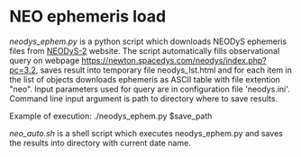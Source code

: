 # NEO ephemeris load #

_neodys_ephem.py_ is a python script which downloads NEODyS ephemeris files from [NEODyS-2]( https://newton.spacedys.com) website. The script automatically fills observational query on webpage https://newton.spacedys.com/neodys/index.php?pc=3.2, saves result into temporary file neodys_lst.html and for each item in the list of objects downloads ephemeris as ASCII table with file extention "neo". Input parameters used for query are in configuration file 'neodys.ini'. Command line input argument is path to directory where to save results.

Example of execution:
    ./neodys_ephem.py $save_path

_neo_auto.sh_ is a shell script which executes neodys_ephem.py and saves the results into directory with current date name.
